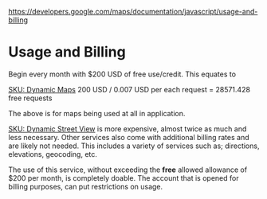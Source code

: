 https://developers.google.com/maps/documentation/javascript/usage-and-billing

# Usage and Billing

Begin every month with $200 USD of free use/credit. This equates to

[SKU: Dynamic Maps](https://developers.google.com/maps/documentation/javascript/usage-and-billing#dynamic-maps)
200 USD / 0.007 USD per each request = 28571.428 free requests

The above is for maps being used at all in application.

[SKU: Dynamic Street View](https://developers.google.com/maps/documentation/javascript/usage-and-billing#dynamic-street-view) is more expensive, almost twice as much and less necessary. Other services also come with additional billing rates and are likely not needed. This includes a variety of services such as; directions, elevations, geocoding, etc.

The use of this service, without exceeding the **free** allowed allowance of $200 per month, is completely doable. The account that is opened for billing purposes, can put restrictions on usage.
